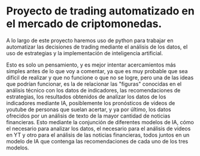 # Proyecto de trading automatizado en el mercado de criptomonedas.

A lo largo de este proyecto haremos uso de python para trabajar en automatizar las decisiones de trading mediante el análisis de los datos, el uso de estrategias y la implementación de inteligencia artificial.



Esto es solo un pensamiento, y es mejor intentar acercamientos más simples antes de lo que voy a comentar, ya que es muy probable que sea difícil de realizar y que no funcione o que no se logre, pero una de las ideas que podrían funcionar, es la de relacionar las "figuras" conocidas en el análisis técnico con los datos de indicadores, las recomendaciones de estrategias, los resultados obtenidos de analizar los datos de los indicadores mediante IA, posiblemente los pronósticos de videos de youtube de personas que suelan acertar, y ya por último, los datos ofrecidos por un análisis de texto de la mayor cantidad de noticias financieras. Esto mediante la conjunción de diferentes modelos de IA, cómo el necesario para analizar los datos, el necesario para el análisis de videos en YT y otro para el análisis de las noticias financieras, todos juntos en un modelo de IA que contenga las recomendaciones de cada uno de los tres modelos.
